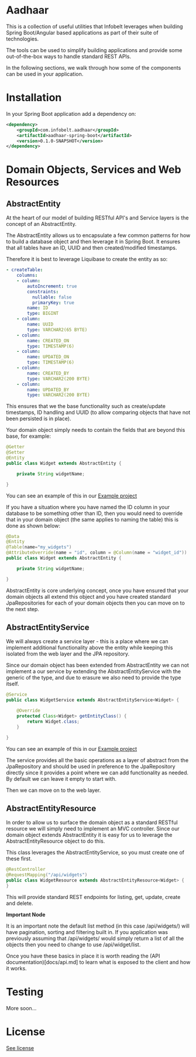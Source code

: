 Aadhaar
=======

This is a collection of useful utilities that Infobelt leverages when building Spring Boot/Angular based applications as
part of their suite of technologies.

The tools can be used to simplify building applications and provide some out-of-the-box ways to handle standard REST APIs.

In the following sections, we walk through how some of the components can be used in your application.

Installation
============

In your Spring Boot application add a dependency on:

```xml
<dependency>
    <groupId>com.infobelt.aadhaar</groupId>
    <artifactId>aadhaar-spring-boot</artifactId>
    <version>0.1.0-SNAPSHOT</version>
</dependency>
```

Domain Objects, Services and Web Resources
==========================================

AbstractEntity
--------------

At the heart of our model of building RESTful API's and Service layers is the concept of an AbstractEntity.

The AbstractEntity allows us to encapsulate a few common patterns for how to build a database object and then leverage
it in Spring Boot.  It ensures that all tables have an ID, UUID and then created/modified timestamps.

Therefore it is best to leverage Liquibase to create the entity as so:
    
```YAML     
- createTable:
    columns:
    - column:
        autoIncrement: true
        constraints:
          nullable: false
          primaryKey: true
        name: ID
        type: BIGINT
    - column:
        name: UUID
        type: VARCHAR2(65 BYTE)
    - column:
        name: CREATED_ON
        type: TIMESTAMP(6)
    - column:
        name: UPDATED_ON
        type: TIMESTAMP(6)
    - column:
        name: CREATED_BY
        type: VARCHAR2(200 BYTE)
    - column:
        name: UPDATED_BY
        type: VARCHAR2(200 BYTE)
```
                
This ensures that we the base functionality such as create/update timestamps, ID handling and UUID (to allow comparing
objects that have not been persisted is in place).

Your domain object simply needs to contain the fields that are beyond this base, for example:

```java
@Getter
@Setter
@Entity
public class Widget extends AbstractEntity {

    private String widgetName;

}
```

You can see an example of this in our [Example project](aadhaar-example)

If you have a situation where you have named the ID column in your database to be something other than ID, then you would
need to override that in your domain object (the same applies to naming the table) this is done as shown below:


```java
@Data
@Entity
@Table(name="my_widgets")
@AttributeOverride(name = "id", column = @Column(name = "widget_id"))
public class Widget extends AbstractEntity {

    private String widgetName;

}
```

AbstractEntity is core underlying concept, once you have ensured that your domain objects all extend this object and you have
created standard JpaRepositories for each of your domain objects then you can move on to the next step.

AbstractEntityService
---------------------             

We will always create a service layer - this is a place where we can implement additional functionality above the entity
while keeping this isolated from the web layer and the JPA repository.

Since our domain object has been extended from AbstractEntity we can not implement a our service by extending the 
AbstractEntityService with the generic of the type, and due to erasure we also need to provide the type itself.


```java
@Service
public class WidgetService extends AbstractEntityService<Widget> {

    @Override
    protected Class<Widget> getEntityClass() {
        return Widget.class;
    }

}
```

You can see an example of this in our [Example project](aadhaar-example)


The service provides all the basic operations as a layer of abstract from the JpaRepository and should be used in preference
to the JpaRepository directly since it provides a point where we can add functionality as needed.  By default we can leave it
empty to start with.

Then we can move on to the web layer.

AbstractEntityResource
----------------------

In order to allow us to surface the domain object as a standard RESTful resource we will simply need to implement an MVC controller.
Since our domain object extends AbstractEntity it is easy for us to leverage the AbstractEntityResource object to do this.

This class leverages the AbstractEntityService, so you must create one of these first.

```java
@RestController
@RequestMapping("/api/widgets")
public class WidgetResource extends AbstractEntityResource<Widget> {
}
```

This will provide standard REST endpoints for listing, get, update, create and delete.  

**Important Node**


It is an important note the default list method (in this case /api/widgets/) will have pagination, sorting and
filtering built in.  If you application was previously assuming that /api/widgets/ would simply return a list of all
the objects then you need to change to use /api/widget/list.

Once you have these basics in place it is worth reading the (API documentation)[docs/api.md] to learn what is exposed to the 
client and how it works.


Testing
=======

More soon...

License
=======

[See license](LICENSE.md)
